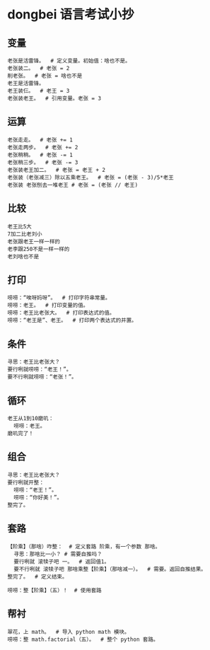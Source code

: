 # dongbei 语言考试小抄

## 变量

```
老张是活雷锋。  # 定义变量。初始值：啥也不是。
老张装二。  # 老张 = 2
削老张。  # 老张 = 啥也不是
老王是活雷锋。
老王装仨。  # 老王 = 3
老张装老王。  # 引用变量。老张 = 3
```

## 运算

```
老张走走。  # 老张 += 1
老张走两步。  # 老张 += 2
老张稍稍。  # 老张 -= 1
老张稍三步。  # 老张 -= 3
老张装老王加二。  # 老张 = 老王 + 2
老张装（老张减三）除以五乘老王。  # 老张 = (老张 - 3)/5*老王
老张装 老张刨去一堆老王 # 老张 = (老张 // 老王)
```

## 比较

```
老王比5大
7加二比老刘小
老张跟老王一样一样的
老李跟250不是一样一样的
老刘啥也不是
```

## 打印

```
唠唠：“唉呀妈呀”。  # 打印字符串常量。
唠唠：老王。  # 打印变量的值。
唠唠：老王比老张大。  # 打印表达式的值。
唠唠：“老王是”、老王。  # 打印两个表达式的并置。
```

## 条件

```
寻思：老王比老张大？
要行咧就唠唠：“老王！”。
要不行咧就唠唠：“老张！”。
```

## 循环

```
老王从1到10磨叽：
  唠唠：老王。
磨叽完了！
```

## 组合

```
寻思：老王比老张大？
要行咧就开整：
  唠唠：“老王！”。
  唠唠：“你好美！”。
整完了。
```
## 套路

```
【阶乘】（那啥）咋整：  # 定义套路 阶乘，有一个参数 那啥。
  寻思：那啥比一小？ # 需要自推吗？
  要行咧就 滚犊子吧 一。  # 返回值1。
  要不行咧就 滚犊子吧 那啥乘整【阶乘】（那啥减一）。  # 需要。返回自推结果。
整完了。  # 定义结束。

唠唠：整【阶乘】（五）！  # 使用套路
```

## 帮衬

```
翠花，上 math。  # 导入 python math 模块。
唠唠：整 math.factorial（五）。  # 整个 python 套路。
```

